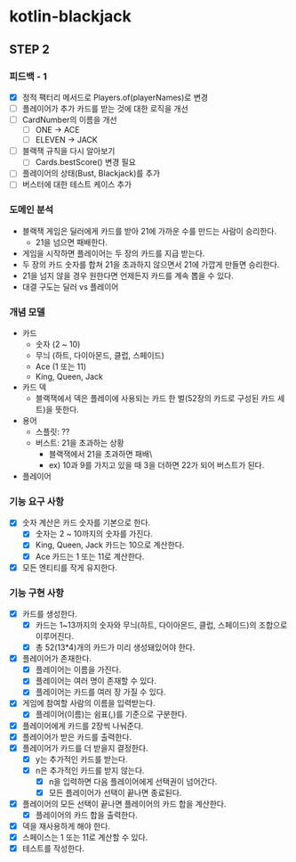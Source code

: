 # kotlin-blackjack

## STEP 2

### 피드백 - 1

- [x] 정적 팩터리 메서드로 Players.of(playerNames)로 변경
- [ ] 플레이어가 추가 카드를 받는 것에 대한 로직을 개선
- [ ] CardNumber의 이름을 개선 
  - [ ] ONE -> ACE
  - [ ] ELEVEN -> JACK
- [ ] 블랙잭 규칙을 다시 알아보기
  - [ ] Cards.bestScore() 변경 필요
- [ ] 플레이어의 상태(Bust, Blackjack)를 추가
- [ ] 버스터에 대한 테스트 케이스 추가

### 도메인 분석

- 블랙잭 게임은 딜러에게 카드를 받아 21에 가까운 수를 만드는 사람이 승리한다.
  - 21을 넘으면 패배한다.
- 게임을 시작하면 플레이어는 두 장의 카드를 지급 받는다.
- 두 장의 카드 숫자를 합쳐 21을 초과하지 않으면서 21에 가깝게 만들면 승리한다.
- 21을 넘지 않을 경우 원한다면 언제든지 카드를 계속 뽑을 수 있다.
- 대결 구도는 딜러 vs 플레이어

### 개념 모델

- 카드
  - 숫자 (2 ~ 10)
  - 무늬 (하트, 다이아몬드, 클럽, 스페이드)
  - Ace (1 또는 11) 
  - King, Queen, Jack
- 카드 덱
  - 블랙잭에서 덱은 플레이에 사용되는 카드 한 벌(52장의 카드로 구성된 카드 세트)을 뜻한다.
- 용어
  - 스플릿: ??
  - 버스트: 21을 초과하는 상황
    - 블랙잭에서 21을 초과하면 패배\
    - ex) 10과 9를 가지고 있을 때 3을 더하면 22가 되어 버스트가 된다.
- 플레이어

### 기능 요구 사항

- [x] 숫자 계산은 카드 숫자를 기본으로 한다.
  - [x] 숫자는 2 ~ 10까지의 숫자를 가진다.  
  - [x] King, Queen, Jack 카드는 10으로 계산한다.
  - [x] Ace 카드는 1 또는 11로 계산한다.
- [x] 모든 엔티티를 작게 유지한다.

### 기능 구현 사항

- [x] 카드를 생성한다.
  - [x] 카드는 1~13까지의 숫자와 무늬(하트, 다이아몬드, 클럽, 스페이드)의 조합으로 이루어진다. 
  - [x] 총 52(13*4)개의 카드가 미리 생성돼있어야 한다.
- [x] 플레이어가 존재한다.
  - [x] 플레이어는 이름을 가진다.
  - [x] 플레이어는 여러 명이 존재할 수 있다.
  - [x] 플레이어는 카드를 여러 장 가질 수 있다.
- [x] 게임에 참여할 사람의 이름을 입력받는다.
  - [x] 플레이어(이름)는 쉼표(,)를 기준으로 구분한다.
- [x] 플레이어에게 카드를 2장씩 나눠준다.
- [x] 플레이어가 받은 카드를 출력한다.
- [x] 플레이어가 카드를 더 받을지 결정한다.
  - [x] y는 추가적인 카드를 받는다.
  - [x] n은 추가적인 카드를 받지 않는다.
    - [x] n을 입력하면 다음 플레이어에게 선택권이 넘어간다.
    - [x] 모든 플레이어가 선택이 끝나면 종료된다.
- [x] 플레이어의 모든 선택이 끝나면 플레이어의 카드 합을 계산한다.
  - [x] 플레이어의 카드 합을 출력한다.
- [x] 덱을 재사용하게 해야 한다.
- [x] 스페이스는 1 또는 11로 계산할 수 있다.
- [x] 테스트를 작성한다.
